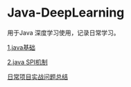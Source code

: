 # Java-DeepLearning
用于Java 深度学习使用，记录日常学习。


[1.java基础](../1.java-base/java-base.md)

[2.java SPI机制](../Java-DeepLearning/docs/2.SPI机制/SPI机制详解.md)





[日常项目实战问题总结](./docs/dailyDev/dailyDev.md)